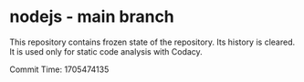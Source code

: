# nodejs - main branch

This repository contains frozen state of the repository.
Its history is cleared. It is used only for static code
analysis with Codacy.

Commit Time: 1705474135
